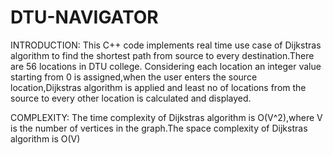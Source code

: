 # DTU-NAVIGATOR
INTRODUCTION: This C++ code implements real time use case of Dijkstras algorithm to find the shortest path from source to every destination.There are 56 locations in DTU college. Considering each location an integer value starting from 0 is assigned,when the user enters the source location,Dijkstras algorithm is applied and least no of locations from the source to every other location is calculated and displayed.

COMPLEXITY: The time complexity of Dijkstras algorithm is O(V^2),where V is the number of vertices in the graph.The space complexity of Dijkstras algorithm is O(V)

